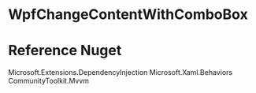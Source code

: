 # WpfChangeContentWithComboBox

# Reference Nuget
Microsoft.Extensions.DependencyInjection
Microsoft.Xaml.Behaviors
CommunityToolkit.Mvvm


